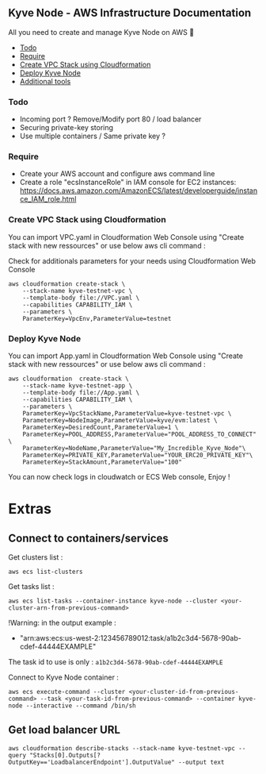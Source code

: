 ## Kyve Node - AWS Infrastructure Documentation

All you need to create and manage Kyve Node on AWS 🚀

- [Todo](#todo)
- [Require](#require)
- [Create VPC Stack using Cloudformation](#create-vpc-stack-using-cloudformation)
- [Deploy Kyve Node](#deploy-kyve-node)
- [Additional tools](#extras)

### Todo

* Incoming port ? Remove/Modify port 80 / load balancer
* Securing private-key storing
* Use multiple containers / Same private key ?

### Require

* Create your AWS account and configure aws command line
* Create a role "ecsInstanceRole" in IAM console for EC2 instances: https://docs.aws.amazon.com/AmazonECS/latest/developerguide/instance_IAM_role.html

### Create VPC Stack using Cloudformation

You can import VPC.yaml in Cloudformation Web Console using "Create stack with new ressources" or use below aws cli command :

Check for additionals parameters for your needs using Cloudformation Web Console

```
aws cloudformation create-stack \
    --stack-name kyve-testnet-vpc \
    --template-body file://VPC.yaml \
    --capabilities CAPABILITY_IAM \
    --parameters \
    ParameterKey=VpcEnv,ParameterValue=testnet
```

### Deploy Kyve Node

You can import App.yaml in Cloudformation Web Console using "Create stack with new ressources" or use below aws cli command :

```
aws cloudformation  create-stack \
    --stack-name kyve-testnet-app \
    --template-body file://App.yaml \
    --capabilities CAPABILITY_IAM \
    --parameters \
    ParameterKey=VpcStackName,ParameterValue=kyve-testnet-vpc \
    ParameterKey=NodeImage,ParameterValue=kyve/evm:latest \
    ParameterKey=DesiredCount,ParameterValue=1 \
    ParameterKey=POOL_ADDRESS,ParameterValue="POOL_ADDRESS_TO_CONNECT" \
    ParameterKey=NodeName,ParameterValue="My_Incredible_Kyve_Node"\
    ParameterKey=PRIVATE_KEY,ParameterValue="YOUR_ERC20_PRIVATE_KEY"\
    ParameterKey=StackAmount,ParameterValue="100"
```

You can now check logs in cloudwatch or ECS Web console, Enjoy !

# Extras

## Connect to containers/services

Get clusters list :
```
aws ecs list-clusters
```

Get tasks list :
```
aws ecs list-tasks --container-instance kyve-node --cluster <your-cluster-arn-from-previous-command>
```
!Warning: in the output example :
* "arn:aws:ecs:us-west-2:123456789012:task/a1b2c3d4-5678-90ab-cdef-44444EXAMPLE"

The task id to use is only : `a1b2c3d4-5678-90ab-cdef-44444EXAMPLE`

Connect to Kyve Node container :
```
aws ecs execute-command --cluster <your-cluster-id-from-previous-command> --task <your-task-id-from-previous-command> --container kyve-node --interactive --command /bin/sh
```

## Get load balancer URL
```
aws cloudformation describe-stacks --stack-name kyve-testnet-vpc --query "Stacks[0].Outputs[?OutputKey=='LoadbalancerEndpoint'].OutputValue" --output text
```
